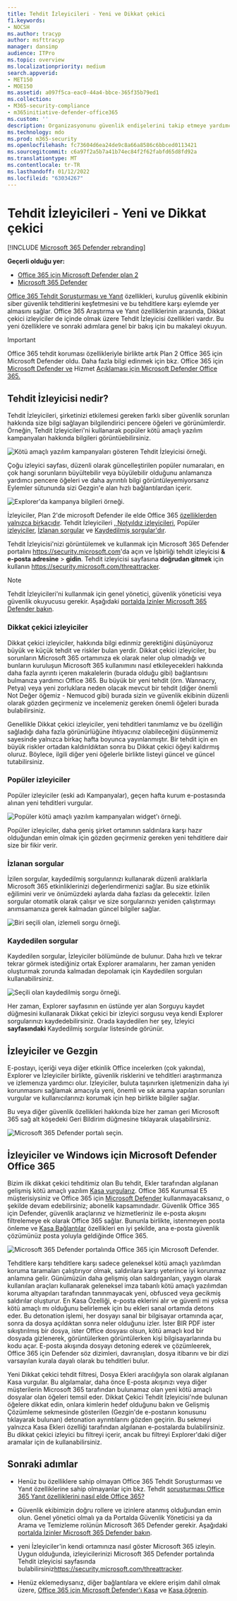 ```yaml
---
title: Tehdit İzleyicileri - Yeni ve Dikkat çekici
f1.keywords:
- NOCSH
ms.author: tracyp
author: msfttracyp
manager: dansimp
audience: ITPro
ms.topic: overview
ms.localizationpriority: medium
search.appverid:
- MET150
- MOE150
ms.assetid: a097f5ca-eac0-44a4-bbce-365f35b79ed1
ms.collection:
- M365-security-compliance
- m365initiative-defender-office365
ms.custom: ''
description: Organizasyonunu güvenlik endişelerini takip etmeye yardımcı olmak için, yeni Dikkate Değer İzleyiciler de dahil olmak üzere Tehdit İzleyicileri hakkında bilgi edinin.
ms.technology: mdo
ms.prod: m365-security
ms.openlocfilehash: fc73604d6ea24de9c8a66a8586c6bbced0113421
ms.sourcegitcommit: c6a97f2a5b7a41b74ec84f2f62fabfd65d8fd92a
ms.translationtype: MT
ms.contentlocale: tr-TR
ms.lasthandoff: 01/12/2022
ms.locfileid: "63034267"
---
```

# <a name="threat-trackers---new-and-noteworthy"></a>Tehdit İzleyicileri - Yeni ve Dikkat çekici

[!INCLUDE [Microsoft 365 Defender rebranding](../includes/microsoft-defender-for-office.md)]

**Geçerli olduğu yer:**
- [Office 365 için Microsoft Defender plan 2](defender-for-office-365.md)
- [Microsoft 365 Defender](../defender/microsoft-365-defender.md)

[Office 365 Tehdit Soruşturması ve Yanıt](office-365-ti.md) özellikleri, kuruluş güvenlik ekibinin siber güvenlik tehditlerini keşfetmesini ve bu tehditlere karşı eylemde yer almasını sağlar. Office 365 Araştırma ve Yanıt özelliklerinin arasında, Dikkat çekici izleyiciler de içinde olmak üzere Tehdit İzleyicisi özellikleri vardır. Bu yeni özelliklere ve sonraki adımlara genel bir bakış için bu makaleyi okuyun.

> [!IMPORTANT]
> Office 365 tehdit koruması özellikleriyle birlikte artık Plan 2 Office 365 için Microsoft Defender oldu. Daha fazla bilgi edinmek için bkz. Office 365 için [Microsoft Defender ve](https://products.office.com/exchange/advance-threat-protection) Hizmet [Açıklaması için Microsoft Defender Office 365.](/office365/servicedescriptions/office-365-advanced-threat-protection-service-description)

## <a name="what-are-threat-trackers"></a>Tehdit İzleyicisi nedir?

Tehdit İzleyicileri, şirketinizi etkilemesi gereken farklı siber güvenlik sorunları hakkında size bilgi sağlayan bilgilendirici pencere öğeleri ve görünümlerdir. Örneğin, Tehdit İzleyicileri'ni kullanarak popüler kötü amaçlı yazılım kampanyaları hakkında bilgileri görüntüebilirsiniz.

![Kötü amaçlı yazılım kampanyaları gösteren Tehdit İzleyicisi örneği.](../../media/a883b5ac-8e2b-469a-90e0-f8ad39bb63b7.png)

Çoğu izleyici sayfası, düzenli olarak güncelleştirilen popüler numaraları, en çok hangi sorunların büyültebilir veya büyülebilir olduğunu anlamanıza yardımcı pencere öğeleri ve daha ayrıntılı bilgi görüntüleyemiyorsanız Eylemler sütununda sizi Gezgin'e alan hızlı bağlantılardan içerir.

![Explorer'da kampanya bilgileri örneği.](../../media/e426f220-fdcb-4dd9-99a2-db97dbcf71d5.png)

İzleyiciler, Plan 2'de microsoft Defender ile elde Office 365 [özelliklerden yalnızca birkaçıdır](office-365-ti.md). Tehdit İzleyicileri [, Notyıldız izleyicileri](#noteworthy-trackers), Popüler [izleyiciler](#trending-trackers), [İzlanan sorgular](#tracked-queries) ve [Kaydedilmiş sorgular'dır](#saved-queries).

Tehdit İzleyicisi'nizi görüntülemek ve kullanmak için Microsoft 365 Defender portalını <https://security.microsoft.com>'da açın ve İşbirliği tehdit izleyicisi **& e-posta adresine** \> **gidin**. Tehdit izleyicisi sayfasına **doğrudan gitmek** için kullanın <https://security.microsoft.com/threattracker>.

> [!NOTE]
> Tehdit İzleyicileri'ni kullanmak için genel yönetici, güvenlik yöneticisi veya güvenlik okuyucusu gerekir. Aşağıdaki [portalda İzinler Microsoft 365 Defender bakın](permissions-microsoft-365-security-center.md).

### <a name="noteworthy-trackers"></a>Dikkat çekici izleyiciler

Dikkat çekici izleyiciler, hakkında bilgi edinmiz gerektiğini düşünüyoruz büyük ve küçük tehdit ve riskler bulan yerdir. Dikkat çekici izleyiciler, bu sorunların Microsoft 365 ortamınıza ek olarak neler olup olmadığı ve bunların kuruluşun Microsoft 365 kullanımını nasıl etkileyecekleri hakkında daha fazla ayrıntı içeren makalelerin (burada olduğu gibi) bağlantısını bulmanıza yardımcı Office 365. Bu büyük bir yeni tehdit (örn. Wannacry, Petya) veya yeni zorluklara neden olacak mevcut bir tehdit (diğer önemli Not Değer öğemiz - Nemucod gibi) burada sizin ve güvenlik ekibinin düzenli olarak gözden geçirmeniz ve incelemeniz gereken önemli öğeleri burada bulabilirsiniz.

Genellikle Dikkat çekici izleyiciler, yeni tehditleri tanımlamız ve bu özelliğin sağladığı daha fazla görünürlüğüne ihtiyacınız olabileceğini düşünmemiz sayesinde yalnızca birkaç hafta boyunca yayınlanmıştır. Bir tehdit için en büyük riskler ortadan kaldırıldıktan sonra bu Dikkat çekici öğeyi kaldırmış oluruz. Böylece, ilgili diğer yeni öğelerle birlikte listeyi güncel ve güncel tutabilirsiniz.

### <a name="trending-trackers"></a>Popüler izleyiciler

Popüler izleyiciler (eski adı Kampanyalar), geçen hafta kurum e-postasında alınan yeni tehditleri vurgular.

![Popüler kötü amaçlı yazılım kampanyaları widget'ı örneği.](../../media/d2ccc1a0-2a1d-4e36-99b5-6766c207772f.png)

Popüler izleyiciler, daha geniş şirket ortamının saldırılara karşı hazır olduğundan emin olmak için gözden geçirmeniz gereken yeni tehditlere dair size bir fikir verir.

### <a name="tracked-queries"></a>İzlanan sorgular

İzilen sorgular, kaydedilmiş sorgularınızı kullanarak düzenli aralıklarla Microsoft 365 etkinliklerinizi değerlendirmenizi sağlar. Bu size etkinlik eğilimini verir ve önümüzdeki aylarda daha fazlası da gelecektir. İzilen sorgular otomatik olarak çalışır ve size sorgularınızı yeniden çalıştırmayı anımsamanıza gerek kalmadan güncel bilgiler sağlar.

![Biri seçili olan, izlemeli sorgu örneği.](../../media/0c556174-06eb-4ae5-b32a-5ff76b9e4f13.png)

### <a name="saved-queries"></a>Kaydedilen sorgular

Kaydedilen sorgular, İzleyiciler bölümünde de bulunur. Daha hızlı ve tekrar tekrar görmek istediğiniz ortak Explorer aramalarını, her zaman yeniden oluşturmak zorunda kalmadan depolamak için Kaydedilen sorguları kullanabilirsiniz.

![Seçili olan kaydedilmiş sorgu örneği.](../../media/188cf3ff-58f1-41ea-81aa-76158d8f40c3.png)

Her zaman, Explorer sayfasının en üstünde yer alan Sorguyu kaydet düğmesini kullanarak Dikkat çekici bir izleyici sorgusu  veya kendi Explorer sorgularınızı kaydedebilirsiniz. Orada kaydedilen her şey, İzleyici **sayfasındaki** Kaydedilmiş sorgular listesinde görünür.

## <a name="trackers-and-explorer"></a>İzleyiciler ve Gezgin

E-postayı, içeriği veya diğer etkinlik Office incelerken (çok yakında), Explorer ve İzleyiciler birlikte, güvenlik risklerini ve tehditleri araştırmanıza ve izlemenıza yardımcı olur. İzleyiciler, buluta taşınırken işletmenizin daha iyi korunmasını sağlamak amacıyla yeni, önemli ve sık arama yapılan sorunları vurgular ve kullanıcılarınızı korumak için hep birlikte bilgiler sağlar.

Bu veya diğer güvenlik özellikleri hakkında bize her zaman geri Microsoft 365 sağ alt köşedeki Geri Bildirim düğmesine tıklayarak ulaşabilirsiniz.

![Microsoft 365 Defender portalı seçin.](../../media/microsoft-365-defender-portal.png)

## <a name="trackers-and-microsoft-defender-for-office-365"></a>İzleyiciler ve Windows için Microsoft Defender Office 365

Bizim ilk dikkat çekici tehditimiz olan Bu tehdit, Ekler tarafından algılanan gelişmiş kötü amaçlı yazılım [Kasa vurgularız](safe-attachments.md). Office 365 Kurumsal E5 müşterisiysiniz ve Office 365 için [Microsoft Defender](defender-for-office-365.md) kullanmayacaksanız, o şekilde devam edebilirsiniz; abonelik kapsamındadır. Güvenlik Office 365 için Defender, güvenlik araçlarınız ve hizmetleriniz ile e-posta akışını filtrelemeye ek olarak Office 365 sağlar. Bununla birlikte, istenmeyen posta önleme ve [Kasa Bağlantılar](safe-links.md) özellikleri en iyi şekilde, ana e-posta güvenlik çözümünüz posta yoluyla geldiğinde Office 365.

![Microsoft 365 Defender portalında Office 365 için Microsoft Defender.](../../media/policies.png)

Tehditlere karşı tehditlere karşı sadece geleneksel kötü amaçlı yazılımdan koruma taramaları çalıştırıyor olmak, saldırılara karşı yeterince iyi korunmaz anlamına gelir. Günümüzün daha gelişmiş olan saldırganları, yaygın olarak kullanılan araçları kullanarak geleneksel imza tabanlı kötü amaçlı yazılımdan koruma altyapıları tarafından tanınmayacak yeni, obfusced veya gecikmiş saldırılar oluşturur. En Kasa Özelliği, e-posta eklerini alır ve güvenli mi yoksa kötü amaçlı mı olduğunu belirlemek için bu ekleri sanal ortamda detons eder. Bu detonation işlemi, her dosyayı sanal bir bilgisayar ortamında açar, sonra da dosya açıldıktan sonra neler olduğunu izler. İster BIR PDF ister sıkıştırılmış bir dosya, ister Office dosyası olsun, kötü amaçlı kod bir dosyada gizlenerek, görüntülerken görüntülerken kişi bilgisayarlarında bu kodu açar. E-posta akışında dosyayı detoning ederek ve çözümleerek, Office 365 için Defender söz dizimleri, davranışları, dosya itibarını ve bir dizi varsayılan kurala dayalı olarak bu tehditleri bulur.

Yeni Dikkat çekici tehdit filtresi, Dosya Ekleri aracılığıyla son olarak algılanan Kasa vurgular. Bu algılamalar, daha önce E-posta akışınızı veya diğer müşterilerin Microsoft 365 tarafından bulunamaz olan yeni kötü amaçlı dosyalar olan öğeleri temsil eder. Dikkat Çekici Tehdit İzleyicisi'nde bulunan öğelere dikkat edin, onlara kimlerin hedef olduğunu bakın ve Gelişmiş Çözümleme sekmesinde gösterilen (Gezgin'de e-postanın konusunu tıklayarak bulunan) detonation ayrıntılarını gözden geçirin. Bu sekmeyi yalnızca Kasa Ekleri özelliği tarafından algılanan e-postalarda bulabilirsiniz. Bu dikkat çekici izleyici bu filtreyi içerir, ancak bu filtreyi Explorer'daki diğer aramalar için de kullanabilirsiniz.

## <a name="next-steps"></a>Sonraki adımlar

- Henüz bu özelliklere sahip olmayan Office 365 Tehdit Soruşturması ve Yanıt özelliklerine sahip olmayanlar için bkz. Tehdit [soruşturması Office 365 Yanıt özelliklerini nasıl elde Office 365?](office-365-ti.md)

- Güvenlik ekibimizin doğru rollere ve izinlere atanmış olduğundan emin olun. Genel yönetici olmalı ya da Portalda Güvenlik Yöneticisi ya da Arama ve Temizleme rolünün Microsoft 365 Defender gerekir. Aşağıdaki [portalda İzinler Microsoft 365 Defender bakın](permissions-microsoft-365-security-center.md).

- yeni İzleyiciler'in kendi ortamınıza nasıl göster Microsoft 365 izleyin. Uygun olduğunda, izleyicilerinizi Microsoft 365 Defender portalında Tehdit izleyicisi sayfasında  bulabilirsiniz<https://security.microsoft.com/threattracker>.

- Henüz eklemedıysanız, diğer bağlantılara ve eklere erişim dahil olmak üzere, [Office 365 için Microsoft Defender'ı Kasa](defender-for-office-365.md) ve [Kasa öğrenin](safe-attachments.md).[](safe-links.md)
